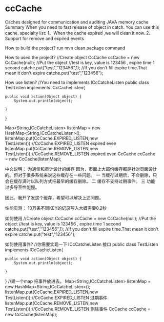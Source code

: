 # ccCache
Caches designed for communication and auditing JAVA memory cache  
Summary
When you need to fast release of object in catch. You can use this cache.
specialty list:
1、When the cache expired ,we will clean it now.
2、Support for remove and expired events

How to build the project?
run 
mvn clean package
command

How to used the project?
//Create object
CcCache ccCache = new CcCache(null);
//Put the object 
//test is key, value is 123456 , expire time 1 second
catche.put("test","123456",1);
//If you don't fill expire time.That mean it don't expire
catche.put("test","123456");

How use listen?
//You need to implements ICcCatcheListen 
public class TestListen implements ICcCacheListen{
	
	public void action(Object object) {
		System.out.println(object);
		
	}
}

Map<String,ICcCatcheListen> listenMap = new HashMap<String,ICcCatcheListen>();
listenMap.put(CcCache.EXPIRED_LISTEN,new TestListen());//CcCache.EXPIRED_LISTEN expired even
listenMap.put(CcCache.REMOVE_LISTEN,new TestListen());//CcCache.REMOVE_LISTEN expired even
CcCache ccCache = new CcCache(listenMap);

中文说明：
为通信和审计设计的缓存
   因为，市面上大部份缓存都是针对页面设计的。但对于很多系统来说这些缓存在一些问题。
   一 当缓存过期后，不会删除，只会在缓存满时以队列方式把最早的缓存删除。
   二 缓存不支持过期事件。
   三 功能过多导至性能慢。

因此，我开了发这个缓存，希望可以解决上述问题。

性能实测：
10万条不同KEY的记录写入大概需要0.2秒

如何使用
//Create object
CcCache ccCache = new CcCache(null);
//Put the object 
//test is key, value is 123456 , expire time 1 second
catche.put("test","123456",1);
//If you don't fill expire time.That mean it don't expire
catche.put("test","123456");

如何使用事件?
//你需要实现一下 ICcCatcheListen 接口
public class TestListen implements ICcCacheListen{
	
	public void action(Object object) {
		System.out.println(object);
		
	}
}
//建一个map 把事件放进去。
Map<String,ICcCatcheListen> listenMap = new HashMap<String,ICcCatcheListen>();
listenMap.put(CcCache.EXPIRED_LISTEN,new TestListen());//CcCache.EXPIRED_LISTEN 过期事件
listenMap.put(CcCache.REMOVE_LISTEN,new TestListen());//CcCache.REMOVE_LISTEN 删除事件
CcCache ccCache = new CcCache(listenMap);

